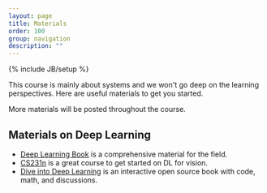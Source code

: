 ```yaml
---
layout: page
title: Materials
order: 100
group: navigation
description: ""
---
```

{% include JB/setup %}

This course is mainly about systems and we won't go deep
on the learning perspectives. Here are useful materials to get you started.

More materials will be posted throughout the course.

## Materials on Deep Learning
- [Deep Learning Book](http://www.deeplearningbook.org/) is a comprehensive material for the field.
- [CS231n](http://cs231n.stanford.edu/) is a great course to get started on DL for vision.
- [Dive into Deep Learning](http://en.diveintodeeplearning.org/) is an interactive open source book with code, math, and discussions.
